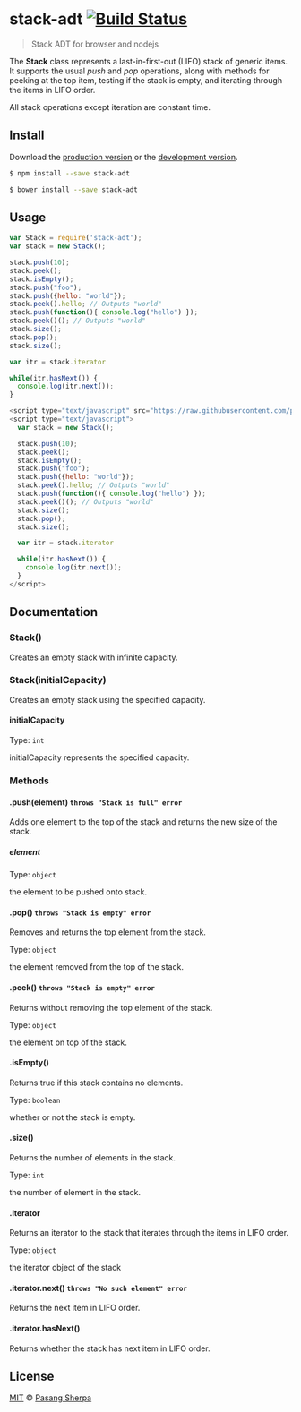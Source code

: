 # stack-adt [![Build Status](https://travis-ci.org/pasangsherpa/stack-adt.svg?branch=master)](https://travis-ci.org/pasangsherpa/stack-adt)

> Stack ADT for browser and nodejs

The **Stack** class represents a last-in-first-out (LIFO) stack of generic items. It supports the usual *push* and *pop* operations, along with methods for peeking at the top item, testing if the stack is empty, and iterating through the items in LIFO order.

All stack operations except iteration are constant time.


## Install

Download the [production version][min] or the [development version][max].

[min]: https://raw.githubusercontent.com/pasangsherpa/stack-adt/master/dist/stack-adt.min.js
[max]: https://raw.githubusercontent.com/pasangsherpa/stack-adt/master/dist/stack-adt.js

```sh
$ npm install --save stack-adt
```

```sh
$ bower install --save stack-adt
```


## Usage

```js
var Stack = require('stack-adt');
var stack = new Stack();

stack.push(10);
stack.peek();
stack.isEmpty();
stack.push("foo");
stack.push({hello: "world"});
stack.peek().hello; // Outputs "world"
stack.push(function(){ console.log("hello") });
stack.peek()(); // Outputs "world"
stack.size();
stack.pop();
stack.size();

var itr = stack.iterator

while(itr.hasNext()) {
  console.log(itr.next());
}

```
```js
<script type="text/javascript" src="https://raw.githubusercontent.com/pasangsherpa/stack-adt/master/dist/stack-adt.min.js"></script>
<script type="text/javascript"> 
  var stack = new Stack();

  stack.push(10);
  stack.peek();
  stack.isEmpty();
  stack.push("foo");
  stack.push({hello: "world"});
  stack.peek().hello; // Outputs "world"
  stack.push(function(){ console.log("hello") });
  stack.peek()(); // Outputs "world"
  stack.size();
  stack.pop();
  stack.size();

  var itr = stack.iterator

  while(itr.hasNext()) {
    console.log(itr.next());
  }
</script>
```


## Documentation

### Stack()

Creates an empty stack with infinite capacity.

### Stack(initialCapacity)

Creates an empty stack using the specified capacity.

#### initialCapacity

Type: `int`

initialCapacity represents the specified capacity.


### Methods

#### .push(element) `throws "Stack is full" error`

Adds one element to the top of the stack and returns the new size of the stack.

##### element

Type: `object`

the element to be pushed onto stack.

#### .pop() `throws "Stack is empty" error` 

Removes and returns the top element from the stack.

Type: `object`

the element removed from the top of the stack.

#### .peek() `throws "Stack is empty" error` 

Returns without removing the top element of the stack.

Type: `object`

the element on top of the stack.

#### .isEmpty()

Returns true if this stack contains no elements.

Type: `boolean`

whether or not the stack is empty.

#### .size()

Returns the number of elements in the stack.

Type: `int`

the number of element in the stack.

#### .iterator

Returns an iterator to the stack that iterates through the items in LIFO order.

Type: `object`

the iterator object of the stack

#### .iterator.next() `throws "No such element" error` 

Returns the next item in LIFO order.

#### .iterator.hasNext()

Returns whether the stack has next item in LIFO order.


## License

[MIT](http://opensource.org/licenses/MIT) © [Pasang Sherpa](https://github.com/pasangsherpa)
